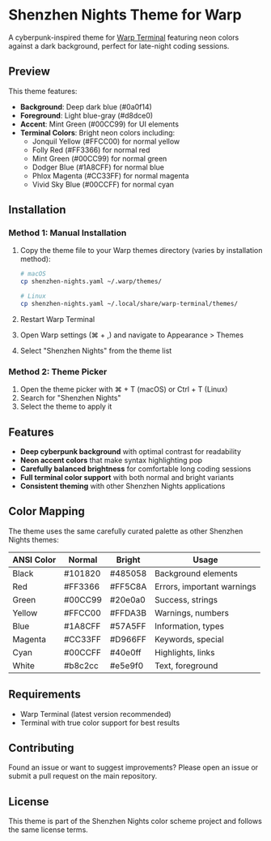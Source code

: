 # Shenzhen Nights Theme for Warp

A cyberpunk-inspired theme for [Warp Terminal](https://warp.dev/) featuring neon colors against a dark background, perfect for late-night coding sessions.

## Preview

This theme features:
- **Background**: Deep dark blue (#0a0f14) 
- **Foreground**: Light blue-gray (#d8dce0)
- **Accent**: Mint Green (#00CC99) for UI elements
- **Terminal Colors**: Bright neon colors including:
  - Jonquil Yellow (#FFCC00) for normal yellow
  - Folly Red (#FF3366) for normal red
  - Mint Green (#00CC99) for normal green
  - Dodger Blue (#1A8CFF) for normal blue
  - Phlox Magenta (#CC33FF) for normal magenta
  - Vivid Sky Blue (#00CCFF) for normal cyan

## Installation

### Method 1: Manual Installation

1. Copy the theme file to your Warp themes directory (varies by installation method):
   ```bash
   # macOS
   cp shenzhen-nights.yaml ~/.warp/themes/
   
   # Linux
   cp shenzhen-nights.yaml ~/.local/share/warp-terminal/themes/
   ```

2. Restart Warp Terminal

3. Open Warp settings (⌘ + ,) and navigate to Appearance > Themes

4. Select "Shenzhen Nights" from the theme list

### Method 2: Theme Picker

1. Open the theme picker with ⌘ + T (macOS) or Ctrl + T (Linux)
2. Search for "Shenzhen Nights"
3. Select the theme to apply it

## Features

- **Deep cyberpunk background** with optimal contrast for readability
- **Neon accent colors** that make syntax highlighting pop
- **Carefully balanced brightness** for comfortable long coding sessions
- **Full terminal color support** with both normal and bright variants
- **Consistent theming** with other Shenzhen Nights applications

## Color Mapping

The theme uses the same carefully curated palette as other Shenzhen Nights themes:

| ANSI Color | Normal | Bright | Usage |
|------------|--------|---------|-------|
| Black | #101820 | #485058 | Background elements |
| Red | #FF3366 | #FF5C8A | Errors, important warnings |
| Green | #00CC99 | #20e0a0 | Success, strings |
| Yellow | #FFCC00 | #FFDA3B | Warnings, numbers |
| Blue | #1A8CFF | #57A5FF | Information, types |
| Magenta | #CC33FF | #D966FF | Keywords, special |
| Cyan | #00CCFF | #40e0ff | Highlights, links |
| White | #b8c2cc | #e5e9f0 | Text, foreground |

## Requirements

- Warp Terminal (latest version recommended)
- Terminal with true color support for best results

## Contributing

Found an issue or want to suggest improvements? Please open an issue or submit a pull request on the main repository.

## License

This theme is part of the Shenzhen Nights color scheme project and follows the same license terms. 
